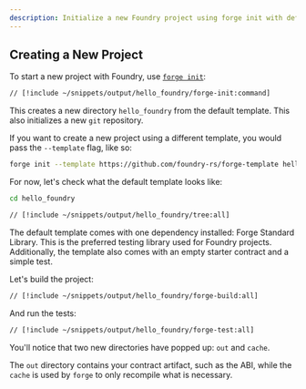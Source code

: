 ```yaml
---
description: Initialize a new Foundry project using forge init with default templates and project structure.
---
```


## Creating a New Project

To start a new project with Foundry, use [`forge init`](/forge/reference/init):

```sh
// [!include ~/snippets/output/hello_foundry/forge-init:command]
```

This creates a new directory `hello_foundry` from the default template. This also initializes a new `git` repository.

If you want to create a new project using a different template, you would pass the `--template` flag, like so:

```sh
forge init --template https://github.com/foundry-rs/forge-template hello_template
```

For now, let's check what the default template looks like:

```sh
cd hello_foundry
```

```sh
// [!include ~/snippets/output/hello_foundry/tree:all]
```

The default template comes with one dependency installed: Forge Standard Library. This is the preferred testing library used for Foundry projects. Additionally, the template also comes with an empty starter contract and a simple test.

Let's build the project:

```sh
// [!include ~/snippets/output/hello_foundry/forge-build:all]
```

And run the tests:

```sh
// [!include ~/snippets/output/hello_foundry/forge-test:all]
```

You'll notice that two new directories have popped up: `out` and `cache`.

The `out` directory contains your contract artifact, such as the ABI, while the `cache` is used by `forge` to only recompile what is necessary.
